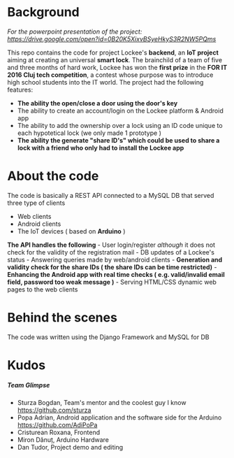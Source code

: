 # Background
_For the powerpoint presentation of the project: *https://drive.google.com/open?id=0B20K5XixvBSyeHkyS3R2NW5PQms*_

This repo contains the code for project Lockee's **backend**, an **IoT project** aiming at creating an universal **smart lock**. The brainchild of a team of five and three months of hard work, Lockee has won the **first prize** in the **FOR IT 2016 Cluj tech competition**, a contest whose purpose was to introduce high school students into the IT world. The project had the following features:
- **The ability the open/close a door using the door's key**
- The ability to create an account/login on the Lockee platform & Android app
- The ability to add the ownership over a lock using an ID code unique to each hypotetical lock (we only made 1 prototype )
- **The ability the generate "share ID's" which could be used to share a lock with a friend who only had to install the Lockee app**

# About the code
The code is basically a REST API connected to a MySQL DB that served three type of clients
- Web clients
- Android clients
- The IoT devices ( based on **Arduino** )

**The API handles the following**
    - User login/register _although_ it does not check for the validity of the registration mail
    - DB updates of a Lockee's status
    - Answering queries made by web/android clients
    - **Generation and validity check for the share IDs ( the share IDs can be time restricted)**
    - **Enhancing the Android app with real time checks ( e.g. valid/invalid email field, password too weak message )**
    - Serving HTML/CSS dynamic web pages to the web clients
    
# Behind the scenes
The code was written using the Django Framework and MySQL for DB

# Kudos
##### Team Glimpse 
- Sturza Bogdan, Team's mentor and the coolest guy I know https://github.com/sturza
- Popa Adrian, Android application and the software side for the Arduino https://github.com/AdiPoPa
- Cristurean Roxana, Frontend
- Miron Dănuț, Arduino Hardware
- Dan Tudor, Project demo and editing
